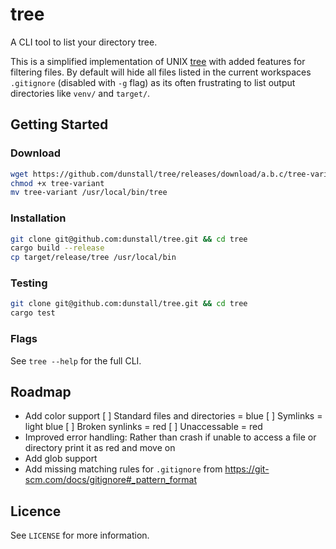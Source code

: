 # tree
A CLI tool to list your directory tree.

This is a simplified implementation of UNIX [tree](https://linux.die.net/man/1/tree)
with added features for filtering files. By default will hide all files
listed in the current workspaces `.gitignore` (disabled with `-g` flag) as
its often frustrating to list output directories like `venv/` and `target/`.

## Getting Started

### Download
```sh
wget https://github.com/dunstall/tree/releases/download/a.b.c/tree-variant
chmod +x tree-variant
mv tree-variant /usr/local/bin/tree
```

### Installation
```sh
git clone git@github.com:dunstall/tree.git && cd tree
cargo build --release
cp target/release/tree /usr/local/bin
```

### Testing
```sh
git clone git@github.com:dunstall/tree.git && cd tree
cargo test
```

### Flags
See `tree --help` for the full CLI.

## Roadmap
* Add color support
	[ ] Standard files and directories = blue
	[ ] Symlinks = light blue
	[ ] Broken synlinks = red
	[ ] Unaccessable = red
* Improved error handling: Rather than crash if unable to access a file or
directory print it as red and move on
* Add glob support
* Add missing matching rules for `.gitignore` from https://git-scm.com/docs/gitignore#_pattern_format

## Licence
See `LICENSE` for more information.
